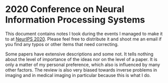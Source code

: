 # 2020 Conference on Neural Information Processing Systems

This document contains notes I took during the events I managed to make it to at [NeurIPS 2020](https://nips.cc/). Please feel free to distribute it and shoot me an email if you find any typos or other items that need correcting.

Some papers have extensive descriptions and some not. It tells nothing about the level of importance of the ideas nor on the level of a paper. It is only a matter of my personal preference, which also is influenced by many other factors. The review is also very biased towards inverse problems in imaging and in medical imaging in particular because this is what I do.